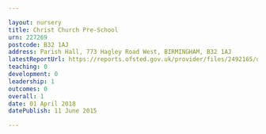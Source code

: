 ```yaml
---

layout: nursery
title: Christ Church Pre-School
urn: 227269
postcode: B32 1AJ
address: Parish Hall, 773 Hagley Road West, BIRMINGHAM, B32 1AJ
latestReportUrl: https://reports.ofsted.gov.uk/provider/files/2492165/urn/227269.pdf
teaching: 0
development: 0
leadership: 1
outcomes: 0
overall: 1
date: 01 April 2018 
datePublish: 11 June 2015

---
```


